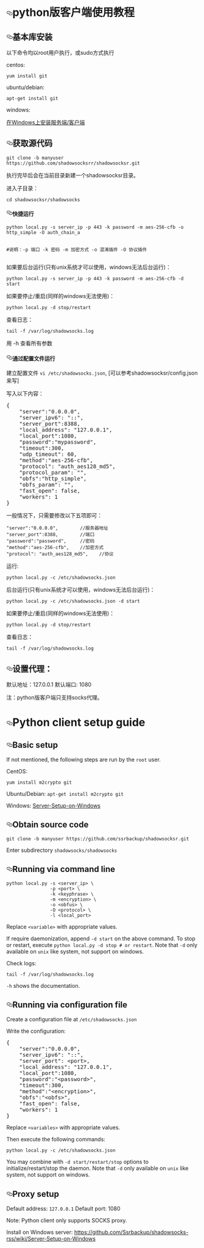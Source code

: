    <h1>
<a id="user-content-python版客户端使用教程" class="anchor" href="#python%E7%89%88%E5%AE%A2%E6%88%B7%E7%AB%AF%E4%BD%BF%E7%94%A8%E6%95%99%E7%A8%8B" aria-hidden="true"><svg aria-hidden="true" class="octicon octicon-link" height="16" version="1.1" viewbox="0 0 16 16" width="16"><path fill-rule="evenodd" d="M4 9h1v1H4c-1.5 0-3-1.69-3-3.5S2.55 3 4 3h4c1.45 0 3 1.69 3 3.5 0 1.41-.91 2.72-2 3.25V8.59c.58-.45 1-1.27 1-2.09C10 5.22 8.98 4 8 4H4c-.98 0-2 1.22-2 2.5S3 9 4 9zm9-3h-1v1h1c1 0 2 1.22 2 2.5S13.98 12 13 12H9c-.98 0-2-1.22-2-2.5 0-.83.42-1.64 1-2.09V6.25c-1.09.53-2 1.84-2 3.25C6 11.31 7.55 13 9 13h4c1.45 0 3-1.69 3-3.5S14.5 6 13 6z"></path></svg></a>python版客户端使用教程</h1>
<h2>
<a id="user-content-基本库安装" class="anchor" href="#%E5%9F%BA%E6%9C%AC%E5%BA%93%E5%AE%89%E8%A3%85" aria-hidden="true"><svg aria-hidden="true" class="octicon octicon-link" height="16" version="1.1" viewbox="0 0 16 16" width="16"><path fill-rule="evenodd" d="M4 9h1v1H4c-1.5 0-3-1.69-3-3.5S2.55 3 4 3h4c1.45 0 3 1.69 3 3.5 0 1.41-.91 2.72-2 3.25V8.59c.58-.45 1-1.27 1-2.09C10 5.22 8.98 4 8 4H4c-.98 0-2 1.22-2 2.5S3 9 4 9zm9-3h-1v1h1c1 0 2 1.22 2 2.5S13.98 12 13 12H9c-.98 0-2-1.22-2-2.5 0-.83.42-1.64 1-2.09V6.25c-1.09.53-2 1.84-2 3.25C6 11.31 7.55 13 9 13h4c1.45 0 3-1.69 3-3.5S14.5 6 13 6z"></path></svg></a>基本库安装</h2>
<p>以下命令均以root用户执行，或sudo方式执行</p>
<p>centos:</p>
<pre><code>yum install git
</code></pre>
<p>ubuntu/debian:</p>
<pre><code>apt-get install git
</code></pre>
<p>windows:</p>
<p><a href="https://github.com/Ssrbackup/shadowsocks-rss/wiki/Server-Setup-on-Windows">在Windows上安装服务端/客户端</a></p>
<h2>
<a id="user-content-获取源代码" class="anchor" href="#%E8%8E%B7%E5%8F%96%E6%BA%90%E4%BB%A3%E7%A0%81" aria-hidden="true"><svg aria-hidden="true" class="octicon octicon-link" height="16" version="1.1" viewbox="0 0 16 16" width="16"><path fill-rule="evenodd" d="M4 9h1v1H4c-1.5 0-3-1.69-3-3.5S2.55 3 4 3h4c1.45 0 3 1.69 3 3.5 0 1.41-.91 2.72-2 3.25V8.59c.58-.45 1-1.27 1-2.09C10 5.22 8.98 4 8 4H4c-.98 0-2 1.22-2 2.5S3 9 4 9zm9-3h-1v1h1c1 0 2 1.22 2 2.5S13.98 12 13 12H9c-.98 0-2-1.22-2-2.5 0-.83.42-1.64 1-2.09V6.25c-1.09.53-2 1.84-2 3.25C6 11.31 7.55 13 9 13h4c1.45 0 3-1.69 3-3.5S14.5 6 13 6z"></path></svg></a>获取源代码</h2>
<p><code>git clone -b manyuser https://github.com/shadowsocksrr/shadowsocksr.git</code></p>
<p>执行完毕后会在当前目录新建一个shadowsocksr目录。</p>
<p>进入子目录：</p>
<pre><code>cd shadowsocksr/shadowsocks
</code></pre>
<h4>
<a id="user-content-快捷运行" class="anchor" href="#%E5%BF%AB%E6%8D%B7%E8%BF%90%E8%A1%8C" aria-hidden="true"><svg aria-hidden="true" class="octicon octicon-link" height="16" version="1.1" viewbox="0 0 16 16" width="16"><path fill-rule="evenodd" d="M4 9h1v1H4c-1.5 0-3-1.69-3-3.5S2.55 3 4 3h4c1.45 0 3 1.69 3 3.5 0 1.41-.91 2.72-2 3.25V8.59c.58-.45 1-1.27 1-2.09C10 5.22 8.98 4 8 4H4c-.98 0-2 1.22-2 2.5S3 9 4 9zm9-3h-1v1h1c1 0 2 1.22 2 2.5S13.98 12 13 12H9c-.98 0-2-1.22-2-2.5 0-.83.42-1.64 1-2.09V6.25c-1.09.53-2 1.84-2 3.25C6 11.31 7.55 13 9 13h4c1.45 0 3-1.69 3-3.5S14.5 6 13 6z"></path></svg></a>快捷运行</h4>
<pre><code>python local.py -s server_ip -p 443 -k password -m aes-256-cfb -o http_simple -O auth_chain_a

#说明：-p 端口 -k 密码  -m 加密方式 -o 混淆插件 -O 协议插件
</code></pre>
<p>如果要后台运行(只有unix系统才可以使用，windows无法后台运行)：</p>
<pre><code>python local.py -s server_ip -p 443 -k password -m aes-256-cfb -d start
</code></pre>
<p>如果要停止/重启(同样的windows无法使用)：</p>
<pre><code>python local.py -d stop/restart
</code></pre>
<p>查看日志：</p>
<pre><code>tail -f /var/log/shadowsocks.log
</code></pre>
<p>用 -h 查看所有参数</p>
<h4>
<a id="user-content-通过配置文件运行" class="anchor" href="#%E9%80%9A%E8%BF%87%E9%85%8D%E7%BD%AE%E6%96%87%E4%BB%B6%E8%BF%90%E8%A1%8C" aria-hidden="true"><svg aria-hidden="true" class="octicon octicon-link" height="16" version="1.1" viewbox="0 0 16 16" width="16"><path fill-rule="evenodd" d="M4 9h1v1H4c-1.5 0-3-1.69-3-3.5S2.55 3 4 3h4c1.45 0 3 1.69 3 3.5 0 1.41-.91 2.72-2 3.25V8.59c.58-.45 1-1.27 1-2.09C10 5.22 8.98 4 8 4H4c-.98 0-2 1.22-2 2.5S3 9 4 9zm9-3h-1v1h1c1 0 2 1.22 2 2.5S13.98 12 13 12H9c-.98 0-2-1.22-2-2.5 0-.83.42-1.64 1-2.09V6.25c-1.09.53-2 1.84-2 3.25C6 11.31 7.55 13 9 13h4c1.45 0 3-1.69 3-3.5S14.5 6 13 6z"></path></svg></a>通过配置文件运行</h4>
<p>建立配置文件 <code>vi /etc/shadowsocks.json</code>,
[可以参考shadowsocksr/config.json来写]</p>
<p>写入以下内容：</p>
<div class="highlight highlight-source-js"><pre>{
    <span class="pl-s"><span class="pl-pds">"</span>server<span class="pl-pds">"</span></span><span class="pl-k">:</span><span class="pl-s"><span class="pl-pds">"</span>0.0.0.0<span class="pl-pds">"</span></span>,
    <span class="pl-s"><span class="pl-pds">"</span>server_ipv6<span class="pl-pds">"</span></span><span class="pl-k">:</span> <span class="pl-s"><span class="pl-pds">"</span>::<span class="pl-pds">"</span></span>,
    <span class="pl-s"><span class="pl-pds">"</span>server_port<span class="pl-pds">"</span></span><span class="pl-k">:</span><span class="pl-c1">8388</span>,
    <span class="pl-s"><span class="pl-pds">"</span>local_address<span class="pl-pds">"</span></span><span class="pl-k">:</span> <span class="pl-s"><span class="pl-pds">"</span>127.0.0.1<span class="pl-pds">"</span></span>,
    <span class="pl-s"><span class="pl-pds">"</span>local_port<span class="pl-pds">"</span></span><span class="pl-k">:</span><span class="pl-c1">1080</span>,
    <span class="pl-s"><span class="pl-pds">"</span>password<span class="pl-pds">"</span></span><span class="pl-k">:</span><span class="pl-s"><span class="pl-pds">"</span>mypassword<span class="pl-pds">"</span></span>,
    <span class="pl-s"><span class="pl-pds">"</span>timeout<span class="pl-pds">"</span></span><span class="pl-k">:</span><span class="pl-c1">300</span>,
    <span class="pl-s"><span class="pl-pds">"</span>udp_timeout<span class="pl-pds">"</span></span><span class="pl-k">:</span> <span class="pl-c1">60</span>,
    <span class="pl-s"><span class="pl-pds">"</span>method<span class="pl-pds">"</span></span><span class="pl-k">:</span><span class="pl-s"><span class="pl-pds">"</span>aes-256-cfb<span class="pl-pds">"</span></span>,
    <span class="pl-s"><span class="pl-pds">"</span>protocol<span class="pl-pds">"</span></span><span class="pl-k">:</span> <span class="pl-s"><span class="pl-pds">"</span>auth_aes128_md5<span class="pl-pds">"</span></span>,
    <span class="pl-s"><span class="pl-pds">"</span>protocol_param<span class="pl-pds">"</span></span><span class="pl-k">:</span> <span class="pl-s"><span class="pl-pds">"</span><span class="pl-pds">"</span></span>,
    <span class="pl-s"><span class="pl-pds">"</span>obfs<span class="pl-pds">"</span></span><span class="pl-k">:</span><span class="pl-s"><span class="pl-pds">"</span>http_simple<span class="pl-pds">"</span></span>,
    <span class="pl-s"><span class="pl-pds">"</span>obfs_param<span class="pl-pds">"</span></span><span class="pl-k">:</span> <span class="pl-s"><span class="pl-pds">"</span><span class="pl-pds">"</span></span>,
    <span class="pl-s"><span class="pl-pds">"</span>fast_open<span class="pl-pds">"</span></span><span class="pl-k">:</span> <span class="pl-c1">false</span>,
    <span class="pl-s"><span class="pl-pds">"</span>workers<span class="pl-pds">"</span></span><span class="pl-k">:</span> <span class="pl-c1">1</span>
}</pre></div>
<p>一般情况下，只需要修改以下五项即可：</p>
<pre><code>"server":"0.0.0.0",        //服务器地址
"server_port":8388,        //端口
"password":"password",     //密码
"method":"aes-256-cfb",    //加密方式
"protocol": "auth_aes128_md5",    //协议
</code></pre>
<p>运行:</p>
<pre><code>python local.py -c /etc/shadowsocks.json
</code></pre>
<p>后台运行(只有unix系统才可以使用，windows无法后台运行)：</p>
<pre><code>python local.py -c /etc/shadowsocks.json -d start
</code></pre>
<p>如果要停止/重启(同样的windows无法使用)：</p>
<pre><code>python local.py -d stop/restart
</code></pre>
<p>查看日志：</p>
<pre><code>tail -f /var/log/shadowsocks.log
</code></pre>
<h2>
<a id="user-content-设置代理" class="anchor" href="#%E8%AE%BE%E7%BD%AE%E4%BB%A3%E7%90%86" aria-hidden="true"><svg aria-hidden="true" class="octicon octicon-link" height="16" version="1.1" viewbox="0 0 16 16" width="16"><path fill-rule="evenodd" d="M4 9h1v1H4c-1.5 0-3-1.69-3-3.5S2.55 3 4 3h4c1.45 0 3 1.69 3 3.5 0 1.41-.91 2.72-2 3.25V8.59c.58-.45 1-1.27 1-2.09C10 5.22 8.98 4 8 4H4c-.98 0-2 1.22-2 2.5S3 9 4 9zm9-3h-1v1h1c1 0 2 1.22 2 2.5S13.98 12 13 12H9c-.98 0-2-1.22-2-2.5 0-.83.42-1.64 1-2.09V6.25c-1.09.53-2 1.84-2 3.25C6 11.31 7.55 13 9 13h4c1.45 0 3-1.69 3-3.5S14.5 6 13 6z"></path></svg></a>设置代理：</h2>
<p>默认地址：127.0.0.1   默认端口: 1080</p>
<p>注：python版客户端只支持socks代理。</p>
<h1>
<a id="user-content-python-client-setup-guide" class="anchor" href="#python-client-setup-guide" aria-hidden="true"><svg aria-hidden="true" class="octicon octicon-link" height="16" version="1.1" viewbox="0 0 16 16" width="16"><path fill-rule="evenodd" d="M4 9h1v1H4c-1.5 0-3-1.69-3-3.5S2.55 3 4 3h4c1.45 0 3 1.69 3 3.5 0 1.41-.91 2.72-2 3.25V8.59c.58-.45 1-1.27 1-2.09C10 5.22 8.98 4 8 4H4c-.98 0-2 1.22-2 2.5S3 9 4 9zm9-3h-1v1h1c1 0 2 1.22 2 2.5S13.98 12 13 12H9c-.98 0-2-1.22-2-2.5 0-.83.42-1.64 1-2.09V6.25c-1.09.53-2 1.84-2 3.25C6 11.31 7.55 13 9 13h4c1.45 0 3-1.69 3-3.5S14.5 6 13 6z"></path></svg></a>Python client setup guide</h1>
<h2>
<a id="user-content-basic-setup" class="anchor" href="#basic-setup" aria-hidden="true"><svg aria-hidden="true" class="octicon octicon-link" height="16" version="1.1" viewbox="0 0 16 16" width="16"><path fill-rule="evenodd" d="M4 9h1v1H4c-1.5 0-3-1.69-3-3.5S2.55 3 4 3h4c1.45 0 3 1.69 3 3.5 0 1.41-.91 2.72-2 3.25V8.59c.58-.45 1-1.27 1-2.09C10 5.22 8.98 4 8 4H4c-.98 0-2 1.22-2 2.5S3 9 4 9zm9-3h-1v1h1c1 0 2 1.22 2 2.5S13.98 12 13 12H9c-.98 0-2-1.22-2-2.5 0-.83.42-1.64 1-2.09V6.25c-1.09.53-2 1.84-2 3.25C6 11.31 7.55 13 9 13h4c1.45 0 3-1.69 3-3.5S14.5 6 13 6z"></path></svg></a>Basic setup</h2>
<p>If not mentioned, the following steps are run by the <code>root</code> user.</p>
<p>CentOS:</p>
<p><code>yum install m2crypto git</code></p>
<p>Ubuntu/Debian:
<code>apt-get install m2crypto git</code></p>
<p>Windows:
<a href="https://github.com/Ssrbackup/shadowsocks-rss/wiki/Server-Setup-on-Windows">Server-Setup-on-Windows</a></p>
<h2>
<a id="user-content-obtain-source-code" class="anchor" href="#obtain-source-code" aria-hidden="true"><svg aria-hidden="true" class="octicon octicon-link" height="16" version="1.1" viewbox="0 0 16 16" width="16"><path fill-rule="evenodd" d="M4 9h1v1H4c-1.5 0-3-1.69-3-3.5S2.55 3 4 3h4c1.45 0 3 1.69 3 3.5 0 1.41-.91 2.72-2 3.25V8.59c.58-.45 1-1.27 1-2.09C10 5.22 8.98 4 8 4H4c-.98 0-2 1.22-2 2.5S3 9 4 9zm9-3h-1v1h1c1 0 2 1.22 2 2.5S13.98 12 13 12H9c-.98 0-2-1.22-2-2.5 0-.83.42-1.64 1-2.09V6.25c-1.09.53-2 1.84-2 3.25C6 11.31 7.55 13 9 13h4c1.45 0 3-1.69 3-3.5S14.5 6 13 6z"></path></svg></a>Obtain source code</h2>
<p><code>git clone -b manyuser https://github.com/ssrbackup/shadowsocksr.git</code></p>
<p>Enter subdirectory <code>shadowsocks/shadowsocks</code></p>
<h2>
<a id="user-content-running-via-command-line" class="anchor" href="#running-via-command-line" aria-hidden="true"><svg aria-hidden="true" class="octicon octicon-link" height="16" version="1.1" viewbox="0 0 16 16" width="16"><path fill-rule="evenodd" d="M4 9h1v1H4c-1.5 0-3-1.69-3-3.5S2.55 3 4 3h4c1.45 0 3 1.69 3 3.5 0 1.41-.91 2.72-2 3.25V8.59c.58-.45 1-1.27 1-2.09C10 5.22 8.98 4 8 4H4c-.98 0-2 1.22-2 2.5S3 9 4 9zm9-3h-1v1h1c1 0 2 1.22 2 2.5S13.98 12 13 12H9c-.98 0-2-1.22-2-2.5 0-.83.42-1.64 1-2.09V6.25c-1.09.53-2 1.84-2 3.25C6 11.31 7.55 13 9 13h4c1.45 0 3-1.69 3-3.5S14.5 6 13 6z"></path></svg></a>Running via command line</h2>
<pre><code>python local.py -s &lt;server_ip&gt; \
                -p &lt;port&gt; \
                -k &lt;keyphrase&gt; \
                -m &lt;encryption&gt; \
                -o &lt;obfus&gt; \
                -O &lt;protocol&gt; \
                -l &lt;local_port&gt;
</code></pre>
<p>Replace <code>&lt;variable&gt;</code> with appropriate values.</p>
<p>If require daemonization, append <code>-d start</code> on the above command. To stop or restart, execute
<code>python local.py -d stop # or restart</code>. Note that <code>-d</code> only available on <code>unix</code> like system, not support on windows.</p>
<p>Check logs:</p>
<pre><code>tail -f /var/log/shadowsocks.log
</code></pre>
<p><code>-h</code> shows the documentation.</p>
<h2>
<a id="user-content-running-via-configuration-file" class="anchor" href="#running-via-configuration-file" aria-hidden="true"><svg aria-hidden="true" class="octicon octicon-link" height="16" version="1.1" viewbox="0 0 16 16" width="16"><path fill-rule="evenodd" d="M4 9h1v1H4c-1.5 0-3-1.69-3-3.5S2.55 3 4 3h4c1.45 0 3 1.69 3 3.5 0 1.41-.91 2.72-2 3.25V8.59c.58-.45 1-1.27 1-2.09C10 5.22 8.98 4 8 4H4c-.98 0-2 1.22-2 2.5S3 9 4 9zm9-3h-1v1h1c1 0 2 1.22 2 2.5S13.98 12 13 12H9c-.98 0-2-1.22-2-2.5 0-.83.42-1.64 1-2.09V6.25c-1.09.53-2 1.84-2 3.25C6 11.31 7.55 13 9 13h4c1.45 0 3-1.69 3-3.5S14.5 6 13 6z"></path></svg></a>Running via configuration file</h2>
<p>Create a configuration file at <code>/etc/shadowsocks.json</code></p>
<p>Write the configuration:</p>
<div class="highlight highlight-source-js"><pre>{
    <span class="pl-s"><span class="pl-pds">"</span>server<span class="pl-pds">"</span></span><span class="pl-k">:</span><span class="pl-s"><span class="pl-pds">"</span>0.0.0.0<span class="pl-pds">"</span></span>,
    <span class="pl-s"><span class="pl-pds">"</span>server_ipv6<span class="pl-pds">"</span></span><span class="pl-k">:</span> <span class="pl-s"><span class="pl-pds">"</span>::<span class="pl-pds">"</span></span>,
    <span class="pl-s"><span class="pl-pds">"</span>server_port<span class="pl-pds">"</span></span><span class="pl-k">:</span> <span class="pl-k">&lt;</span>port<span class="pl-k">&gt;</span>,
    <span class="pl-s"><span class="pl-pds">"</span>local_address<span class="pl-pds">"</span></span><span class="pl-k">:</span> <span class="pl-s"><span class="pl-pds">"</span>127.0.0.1<span class="pl-pds">"</span></span>,
    <span class="pl-s"><span class="pl-pds">"</span>local_port<span class="pl-pds">"</span></span><span class="pl-k">:</span><span class="pl-c1">1080</span>,
    <span class="pl-s"><span class="pl-pds">"</span>password<span class="pl-pds">"</span></span><span class="pl-k">:</span><span class="pl-s"><span class="pl-pds">"</span>&lt;password&gt;<span class="pl-pds">"</span></span>,
    <span class="pl-s"><span class="pl-pds">"</span>timeout<span class="pl-pds">"</span></span><span class="pl-k">:</span><span class="pl-c1">300</span>,
    <span class="pl-s"><span class="pl-pds">"</span>method<span class="pl-pds">"</span></span><span class="pl-k">:</span><span class="pl-s"><span class="pl-pds">"</span>&lt;encryption&gt;<span class="pl-pds">"</span></span>,
    <span class="pl-s"><span class="pl-pds">"</span>obfs<span class="pl-pds">"</span></span><span class="pl-k">:</span><span class="pl-s"><span class="pl-pds">"</span>&lt;obfs&gt;<span class="pl-pds">"</span></span>,
    <span class="pl-s"><span class="pl-pds">"</span>fast_open<span class="pl-pds">"</span></span><span class="pl-k">:</span> <span class="pl-c1">false</span>,
    <span class="pl-s"><span class="pl-pds">"</span>workers<span class="pl-pds">"</span></span><span class="pl-k">:</span> <span class="pl-c1">1</span>
}</pre></div>
<p>Replace <code>&lt;variables&gt;</code> with appropriate values.</p>
<p>Then execute the following commands:</p>
<pre><code>python local.py -c /etc/shadowsocks.json
</code></pre>
<p>You may combine with <code>-d start/restart/stop</code> options to initialize/restart/stop
the daemon. Note that <code>-d</code> only available on <code>unix</code> like system, not support on windows.</p>
<h2>
<a id="user-content-proxy-setup" class="anchor" href="#proxy-setup" aria-hidden="true"><svg aria-hidden="true" class="octicon octicon-link" height="16" version="1.1" viewbox="0 0 16 16" width="16"><path fill-rule="evenodd" d="M4 9h1v1H4c-1.5 0-3-1.69-3-3.5S2.55 3 4 3h4c1.45 0 3 1.69 3 3.5 0 1.41-.91 2.72-2 3.25V8.59c.58-.45 1-1.27 1-2.09C10 5.22 8.98 4 8 4H4c-.98 0-2 1.22-2 2.5S3 9 4 9zm9-3h-1v1h1c1 0 2 1.22 2 2.5S13.98 12 13 12H9c-.98 0-2-1.22-2-2.5 0-.83.42-1.64 1-2.09V6.25c-1.09.53-2 1.84-2 3.25C6 11.31 7.55 13 9 13h4c1.45 0 3-1.69 3-3.5S14.5 6 13 6z"></path></svg></a>Proxy setup</h2>
<p>Default address: <code>127.0.0.1</code>
Default port: 1080</p>
<p>Note: Python client only supports SOCKS proxy.</p>
<p>Install on Windows server: <a href="https://github.com/Ssrbackup/shadowsocks-rss/wiki/Server-Setup-on-Windows">https://github.com/Ssrbackup/shadowsocks-rss/wiki/Server-Setup-on-Windows</a></p>